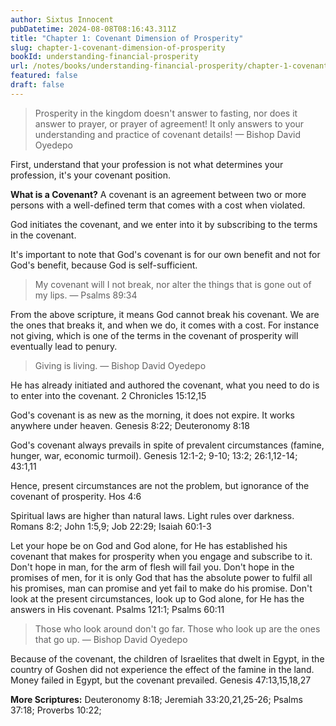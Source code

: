```yaml
---
author: Sixtus Innocent
pubDatetime: 2024-08-08T08:16:43.311Z
title: "Chapter 1: Covenant Dimension of Prosperity"
slug: chapter-1-covenant-dimension-of-prosperity
bookId: understanding-financial-prosperity
url: /notes/books/understanding-financial-prosperity/chapter-1-covenant-dimension-of-prosperity
featured: false
draft: false
---
```


> Prosperity in the kingdom doesn't answer to fasting, nor does it answer to prayer, or prayer of agreement! It only answers to your understanding and practice of covenant details! — Bishop David Oyedepo

First, understand that your profession is not what determines your profession, it's your covenant position.

**What is a Covenant?**
A covenant is an agreement between two or more persons with a well-defined term that comes with a cost when violated.

God initiates the covenant, and we enter into it by subscribing to the terms in the covenant.

It's important to note that God's covenant is for our own benefit and not for God's benefit, because God is self-sufficient.

> My covenant will I not break, nor alter the things that is gone out of my lips. — Psalms 89:34

From the above scripture, it means God cannot break his covenant. We are the ones that breaks it, and when we do, it comes with a cost. For instance not giving, which is one of the terms in the covenant of prosperity will eventually lead to penury.

> Giving is living. — Bishop David Oyedepo

He has already initiated and authored the covenant, what you need to do is to enter into the covenant. 2 Chronicles 15:12,15

God's covenant is as new as the morning, it does not expire. It works anywhere under heaven. Genesis 8:22; Deuteronomy 8:18

God's covenant always prevails in spite of prevalent circumstances (famine, hunger, war, economic turmoil). Genesis 12:1-2; 9-10; 13:2; 26:1,12-14; 43:1,11

Hence, present circumstances are not the problem, but ignorance of the covenant of prosperity. Hos 4:6

Spiritual laws are higher than natural laws. Light rules over darkness. Romans 8:2; John 1:5,9; Job 22:29; Isaiah 60:1-3

Let your hope be on God and God alone, for He has established his covenant that makes for prosperity when you engage and subscribe to it. Don't hope in man, for the arm of flesh will fail you. Don't hope in the promises of men, for it is only God that has the absolute power to fulfil all his promises, man can promise and yet fail to make do his promise. Don't look at the present circumstances, look up to God alone, for He has the answers in His covenant. Psalms 121:1; Psalms 60:11

> Those who look around don't go far. Those who look up are the ones that go up. — Bishop David Oyedepo

Because of the covenant, the children of Israelites that dwelt in Egypt, in the country of Goshen did not experience the effect of the famine in the land. Money failed in Egypt, but the covenant prevailed. Genesis 47:13,15,18,27

**More Scriptures:** Deuteronomy 8:18; Jeremiah 33:20,21,25-26; Psalms 37:18; Proverbs 10:22;
